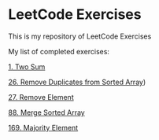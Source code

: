 # LeetCode Exercises

This is my repository of LeetCode Exercises

My list of completed exercises:

 [1. Two Sum](https://leetcode.com/problems/two-sum/)
 
 [26. Remove Duplicates from Sorted Array](https://leetcode.com/problems/remove-duplicates-from-sorted-array/))

 [27. Remove Element](https://leetcode.com/problems/remove-element/)

 [88. Merge Sorted Array](https://leetcode.com/problems/merge-sorted-array/)

 [169. Majority Element](https://leetcode.com/problems/majority-element/)

